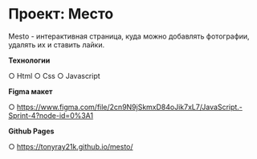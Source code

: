 # Проект: Место

Mesto - интерактивная страница, куда можно добавлять фотографии, удалять их и ставить лайки.

**Технологии**

○ Html 
○ Css
○ Javascript

**Figma макет**

○ https://www.figma.com/file/2cn9N9jSkmxD84oJik7xL7/JavaScript.-Sprint-4?node-id=0%3A1

**Github Pages**

○ https://tonyray21k.github.io/mesto/
